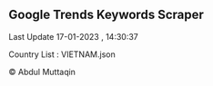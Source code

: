 

## Google Trends Keywords Scraper 
 
Last Update 17-01-2023 , 14:30:37

Country List :
VIETNAM.json



© Abdul Muttaqin 
